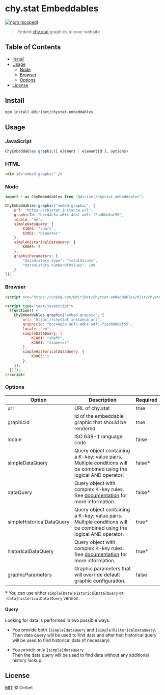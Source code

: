 # chy.stat Embeddables

[![npm (scoped)](https://img.shields.io/npm/v/@diribet/chystat-embeddables)](https://www.npmjs.com/package/@diribet/chystat-embeddables)

> Embed [chy.stat](https://www.chystat.com) graphics to your website

## Table of Contents

* [Install](#install)
* [Usage](#usage)
  * [Node](#node)
  * [Browser](#browser)
  * [Options](#options)
* [License](#license)

## Install

```sh
npm install @diribet/chystat-embeddables
```


## Usage

### JavaScript

```javascript
ChyEmbeddables.graphic([ element | elementId ], options)
```

### HTML

```html
<div id="embed-graphic" />
```

### Node

```javascript
import * as ChyEmbeddables from "@diribet/chystat-embeddables";

ChyEmbeddables.graphic("embed-graphic", {
    url: "https://chystat.instance.url",
    graphicId: "bcc44e3a-a6fc-4db1-adfc-f2ad8bb0af55",
    locale: "en",
    simpleDataQuery: {
        K1001: "shaft",
        K2001: "diameter"
    },
    simpleHistoricalDataQuery: {
        K0063: 5
    },
    graphicParameters: {
        "dataHistory.type": "totalValues",
        "dataHistory.numberOfValues": 100
    }
});
```

### Browser

```html
<script src="https://unpkg.com/@diribet/chystat-embeddables/dist/chystat-embeddables.js"></script>

<script type="text/javascript">
  (function() {
    ChyEmbeddables.graphic("embed-graphic", {
        url: "https://chystat.instance.url",
        graphicId: "bcc44e3a-a6fc-4db1-adfc-f2ad8bb0af55",
        locale: "en",
        simpleDataQuery: {
            K1001: "shaft",
            K2001: "diameter"
        },
        simpleHistoricalDataQuery: {
            K0063: 5
        },
    });
  })();
</script>
```

### Options

| Option                    | Description   | Required |
| ------------------------- | ------------- | -------- |
| url                       | URL of chy.stat | true |
| graphicId                 | Id of the embeddable graphic that should be rendered | true |
| locale                    | ISO 639-1 language code | false |
| simpleDataQuery           | Query object containing a K-key: value pairs. Multiple conditions will be combined using the logical AND operator. | false* |
| dataQuery                 | Query object with complex K-key rules. See [documentation](https://apidocs.chystat.com/current#kkey-query) for more information. | false* |
| simpleHistoricalDataQuery | Query object containing a K-key: value pairs. Multiple conditions will be combined using the logical AND operator. | true* |
| historicalDataQuery       | Query object with complex K-key rules. See [documentation](https://apidocs.chystat.com/current#kkey-query) for more information. | true* |
| graphicParameters         | Graphic parameters that will override default graphic configuration. | false |

__*__ You can use either `simple[Data|HistoricalData]Query` or `[data|historicalData]Query` version.

#### Query

Looking for data is performed in two possible ways:

* You provide both `[simple]dataQuery` and `[simple]historicalDataQuery`.<br>
  Then data query will be used to find data and after that historical query will be used to find historical data (if necessary).

* You privide only `[simple]dataQuery`<br>
  Then the data query will be used to find data without any additional history lookup.

## License

[MIT](LICENSE) © Diribet
